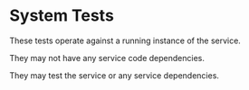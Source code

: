 # System Tests

These tests operate against a running instance of the service.

They may not have any service code dependencies.

They may test the service or any service dependencies.
 

